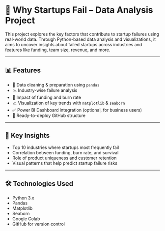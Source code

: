 
 # 🚀 Why Startups Fail – Data Analysis Project

This project explores the key factors that contribute to startup failures using real-world data. Through Python-based data analysis and visualizations, it aims to uncover insights about failed startups across industries and features like funding, team size, revenue, and more.

---

## 📊 Features

- 📁 Data cleaning & preparation using `pandas`
- 📉 Industry-wise failure analysis
- 💸 Impact of funding and burn rate
- 📈 Visualization of key trends with `matplotlib` & `seaborn`
- ✅ Power BI Dashboard integration (optional, for business users)
- 📂 Ready-to-deploy GitHub structure

---

## 📌 Key Insights

- Top 10 industries where startups most frequently fail
- Correlation between funding, burn rate, and survival
- Role of product uniqueness and customer retention
- Visual patterns that help predict startup failure risks

---

## 🛠️ Technologies Used

- Python 3.x
- Pandas
- Matplotlib
- Seaborn
- Google Colab
- GitHub for version control




